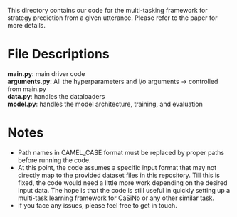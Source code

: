 This directory contains our code for the multi-tasking framework for strategy prediction from a given utterance. Please refer to the paper for more details.

# File Descriptions
**main.py**: main driver code\
**arguments.py**: All the hyperparameters and i/o arguments -> controlled from main.py\
**data.py**: handles the dataloaders\
**model.py**: handles the model architecture, training, and evaluation

# Notes

* Path names in CAMEL_CASE format must be replaced by proper paths before running the code.
* At this point, the code assumes a specific input format that may not directly map to the provided dataset files in this repository. Till this is fixed, the code would need a little more work depending on the desired input data. The hope is that the code is still useful in quickly setting up a multi-task learning framework for CaSiNo or any other similar task.
* If you face any issues, please feel free to get in touch.
